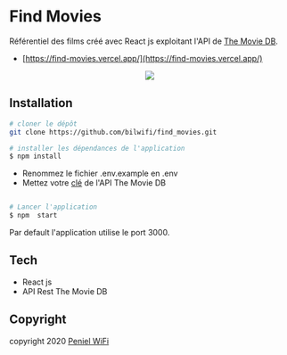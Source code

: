 # **Find Movies**

Référentiel des films créé avec React js exploitant l'API de [The Movie DB](https://developers.themoviedb.org/).
- [https://find-movies.vercel.app/](https://find-movies.vercel.app/)

<p align="center"><img src="https://res.cloudinary.com/https-bilwifi-github-io-kindev-index-html/image/upload/v1597098182/kda/find-mobile-p_q1ivbi.png?w=100"></p>

## **Installation**

```bash
# cloner le dépôt
git clone https://github.com/bilwifi/find_movies.git

# installer les dépendances de l'application 
$ npm install 

```

- Renommez le fichier .env.example en .env
- Mettez votre [clé](https://developers.themoviedb.org/3/getting-started/introduction) de l'API The Movie DB
```bash

# Lancer l'application
$ npm  start 
```
Par default l'application utilise le port 3000.

## **Tech**
- React js
- API Rest The Movie DB



## **Copyright**
copyright 2020 [Peniel WiFi](https://github.com/bilwifi)
